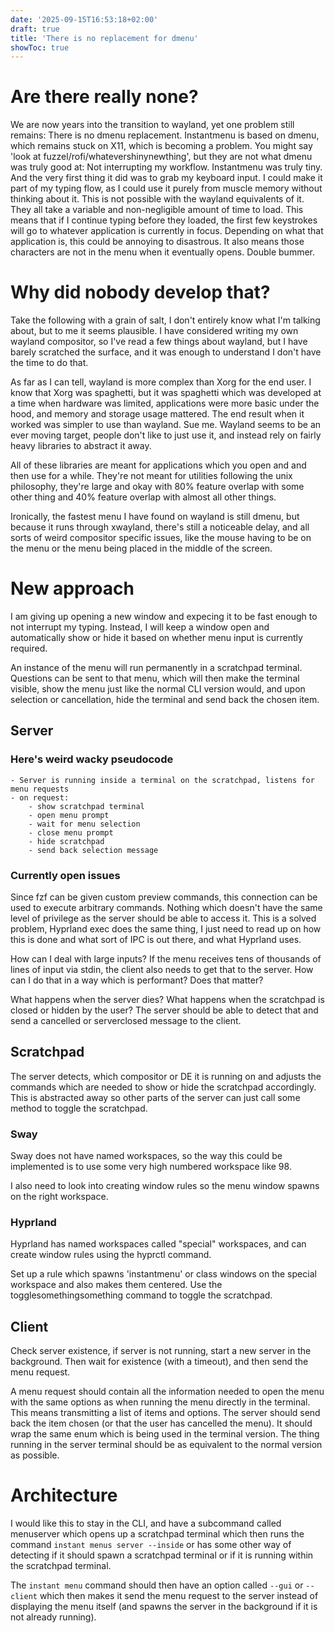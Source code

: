 ```yaml
---
date: '2025-09-15T16:53:18+02:00'
draft: true
title: 'There is no replacement for dmenu'
showToc: true
---
```


# Are there really none?

We are now years into the transition to wayland, yet one problem still remains: 
There is no dmenu replacement. Instantmenu is based on dmenu, which remains
stuck on X11, which is becoming a problem. 
You might say 'look at fuzzel/rofi/whatevershinynewthing', but they are not what
dmenu was truly good at: Not interrupting my workflow. Instantmenu was truly
tiny. And the very first thing it did was to grab my keyboard input. 
I could make it part of my typing flow, as I could use it purely from muscle
memory without thinking about it. This is not possible with the wayland
equivalents of it. They all take a variable and non-negligible amount of time to
load. This means that if I continue typing before they loaded, the first few
keystrokes will go to whatever application is currently in focus. Depending on
what that application is, this could be annoying to disastrous. It also means
those characters are not in the menu when it eventually opens. Double bummer. 

# Why did nobody develop that?

Take the following with a grain of salt, I don't entirely know what I'm talking
about, but to me it seems plausible. I have considered writing my own wayland
compositor, so I've read a few things about wayland, but I have barely scratched
the surface, and it was enough to understand I don't have the time to do that. 

As far as I can tell, wayland is more complex than Xorg for the end user. I know
that Xorg was spaghetti, but it was spaghetti which was developed at a time when
hardware was limited, applications were more basic under the hood, and memory
and storage usage mattered. The end result when it worked was simpler to use
than wayland. Sue me. Wayland seems to be an ever moving target, people don't
like to just use it, and instead rely on fairly heavy libraries to abstract it
away. 

All of these libraries are meant for applications which you open and and then
use for a while. They're not meant for utilities following the unix philosophy,
they're large and okay with 80% feature overlap with some other thing and 40%
feature overlap with almost all other things. 

Ironically, the fastest menu I have found on wayland is still dmenu, but because
it runs through xwayland, there's still a noticeable delay, and all sorts of
weird compositor specific issues, like the mouse having to be on the menu or the
menu being placed in the middle of the screen. 

# New approach

I am giving up opening a new window and expecing it to be fast enough to not
interrupt my typing. Instead, I will keep a window open and automatically show
or hide it based on whether menu input is currently required. 

An instance of the menu will run permanently in a scratchpad terminal. 
Questions can be sent to that menu, which will then make the terminal visible,
show the menu just like the normal CLI version would, and upon selection or
cancellation, hide the terminal and send back the chosen item. 


## Server

### Here's weird wacky pseudocode

```
- Server is running inside a terminal on the scratchpad, listens for menu requests
- on request:
    - show scratchpad terminal
    - open menu prompt
    - wait for menu selection
    - close menu prompt
    - hide scratchpad
    - send back selection message
```


### Currently open issues

Since fzf can be given custom preview commands, this connection can be used to
execute arbitrary commands. Nothing which doesn't have the same level of
privilege as the server should be able to access it. This is a solved problem,
Hyprland exec does the same thing, I just need to read up on how this is done
and what sort of IPC is out there, and what Hyprland uses. 

How can I deal with large inputs? If the menu receives tens of thousands of
lines of input via stdin, the client also needs to get that to the server. 
How can I do that in a way which is performant? Does that matter?

What happens when the server dies?
What happens when the scratchpad is closed or hidden by the user?
The server should be able to detect that and send a cancelled or serverclosed
message to the client. 

## Scratchpad

The server detects, which compositor or DE it is running on and adjusts the
commands which are needed to show or hide the scratchpad accordingly. This is
abstracted away so other parts of the server can just call some method to toggle
the scratchpad. 

### Sway

Sway does not have named workspaces, so the way this could be implemented is to
use some very high numbered workspace like 98. 

I also need to look into creating window rules so the menu window spawns on the 
right workspace.

### Hyprland

Hyprland has named workspaces called "special" workspaces, and can create window
rules using the hyprctl command. 

Set up a rule which spawns 'instantmenu' or class windows on the special workspace and also makes them centered. 
Use the togglesomethingsomething command to toggle the scratchpad.


## Client

Check server existence, if server is not running, start a new server in the
background. Then wait for existence (with a timeout), and then send the menu
request. 

A menu request should contain all the information needed to open the menu with
the same options as when running the menu directly in the terminal. This means
transmitting a list of items and options. The server should send back the item
chosen (or that the user has cancelled the menu). It should wrap the same enum
which is being used in the terminal version. The thing running in the server
terminal should be as equivalent to the normal version as possible. 

# Architecture

I would like this to stay in the CLI, and have a subcommand called menuserver
which opens up a scratchpad terminal which then runs the command `instant
menus server --inside` or has some other way of detecting if it should spawn a
scratchpad terminal or if it is running within the scratchpad terminal. 

The `instant menu` command should then have an option called `--gui` or
`--client` which then makes it send the menu request to the server instead of
displaying the menu itself (and spawns the server in the background if it is not
already running). 


